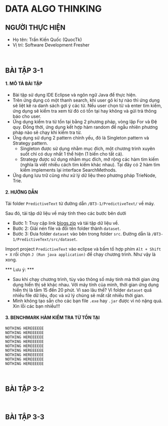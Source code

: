 # DATA ALGO THINKING

## NGƯỜI THỰC HIỆN

* Họ tên: Trần Kiến Quốc (QuocTk)
* Vị trí: Software Development Fresher

<br/>

## BÀI TẬP 3-1

#### 1. MÔ TẢ BÀI TẬP
* Bài tập sử dụng IDE Eclipse và ngôn ngữ Java để thực hiện.
* Trên ứng dụng có một thanh search, khi user gõ kí tự nào thì ứng dụng sẽ liệt kê ra danh sách gợi ý các từ. Nếu user chọn từ và enter tìm kiếm, ứng dụng sẽ kiểm tra xem từ đó có tồn tại hay không và gửi trả thông báo cho user.
* Ứng dụng kiểm tra từ tồn tại bằng 2 phương pháp, vòng lặp For và Đệ quy. Đồng thời, ứng dụng kết hợp hàm random để ngẫu nhiên phương pháp nào sẽ chạy khi kiểm tra từ.
* Ứng dụng sử dụng 2 pattern chính yếu, đó là Singleton pattern và Strategy pattern.
    * Singleton được sử dụng nhằm mục đích, một chương trình xuyên suốt chỉ có duy nhất 1 thể hiện (1 biến cho tất cả).
    * Strategy được sử dụng nhằm mục đích, mở rộng các hàm tìm kiếm (nghĩa là viết nhiều cách tìm kiếm khác nhau). Tại đây có 2 hàm tìm kiếm implements lại interface SearchMethods.
* Ứng dụng lưu trữ cũng như xử lý dữ liệu theo phương pháp TrieNode, Trie.

#### 2. HƯỚNG DẪN

Tải folder `PredictiveText` từ đường dẫn `/BT3-1/PredictiveText/` về máy.

Sau đó, tải tập dữ liệu về máy tính theo các bước bên dưới

* Bước 1: Truy cập link [blogs.zip](http://u.cs.biu.ac.il/~koppel/BlogCorpus.htm) và tải tập dữ liệu về.
* Bước 2: Giải nén file và đổi tên folder thành `dataset`.
* Bước 3: Đưa folder `dataset` vào bên trong folder `src`. Đường dẫn là `/BT3-1/PredictiveText/src/dataset`.

Import project `PredictiveText` vào eclipse và bấm tổ hợp phím `Alt + Shift + X` rồi chọn `J (Run java application)` để chạy chương trình. Như vậy là xong.

*** Lưu ý: ***
* Sau khi chạy chương trình, tùy vào thông số máy tính mà thời gian ứng dụng hiển thị sẽ khác nhau. Với máy tính của mình, thời gian ứng dụng hiển thị là tầm 15 đến 20 phút. Vì sao lâu thế? Vì folder `dataset` quá nhiều file dữ liệu, đọc và xử lý chúng sẽ mất rất nhiều thời gian.
* Mình không tạo sẵn cho các bạn file `.exe` hay `.jar` được vì nó nặng quá. Xin lỗi các bạn nhiều!!!

#### 3. BENCHMARK HÀM KIỂM TRA TỪ TỒN TẠI

```
NOTHING HEREEEEEE
NOTHING HEREEEEEE
NOTHING HEREEEEEE
NOTHING HEREEEEEE
NOTHING HEREEEEEE
NOTHING HEREEEEEE
NOTHING HEREEEEEE
NOTHING HEREEEEEE
NOTHING HEREEEEEE
```

<br/>

## BÀI TẬP 3-2












<br/>

## BÀI TẬP 3-3



